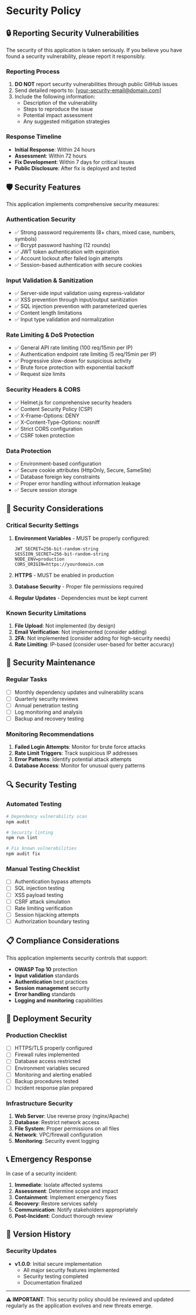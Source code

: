 # Security Policy

## 🔒 Reporting Security Vulnerabilities

The security of this application is taken seriously. If you believe you have found a security vulnerability, please report it responsibly.

### Reporting Process

1. **DO NOT** report security vulnerabilities through public GitHub issues
2. Send detailed reports to: [your-security-email@domain.com]
3. Include the following information:
   - Description of the vulnerability
   - Steps to reproduce the issue
   - Potential impact assessment
   - Any suggested mitigation strategies

### Response Timeline

- **Initial Response**: Within 24 hours
- **Assessment**: Within 72 hours
- **Fix Development**: Within 7 days for critical issues
- **Public Disclosure**: After fix is deployed and tested

## 🛡️ Security Features

This application implements comprehensive security measures:

### Authentication Security

- ✅ Strong password requirements (8+ chars, mixed case, numbers, symbols)
- ✅ Bcrypt password hashing (12 rounds)
- ✅ JWT token authentication with expiration
- ✅ Account lockout after failed login attempts
- ✅ Session-based authentication with secure cookies

### Input Validation & Sanitization

- ✅ Server-side input validation using express-validator
- ✅ XSS prevention through input/output sanitization
- ✅ SQL injection prevention with parameterized queries
- ✅ Content length limitations
- ✅ Input type validation and normalization

### Rate Limiting & DoS Protection

- ✅ General API rate limiting (100 req/15min per IP)
- ✅ Authentication endpoint rate limiting (5 req/15min per IP)
- ✅ Progressive slow-down for suspicious activity
- ✅ Brute force protection with exponential backoff
- ✅ Request size limits

### Security Headers & CORS

- ✅ Helmet.js for comprehensive security headers
- ✅ Content Security Policy (CSP)
- ✅ X-Frame-Options: DENY
- ✅ X-Content-Type-Options: nosniff
- ✅ Strict CORS configuration
- ✅ CSRF token protection

### Data Protection

- ✅ Environment-based configuration
- ✅ Secure cookie attributes (HttpOnly, Secure, SameSite)
- ✅ Database foreign key constraints
- ✅ Proper error handling without information leakage
- ✅ Secure session storage

## 🚨 Security Considerations

### Critical Security Settings

1. **Environment Variables** - MUST be properly configured:

   ```
   JWT_SECRET=256-bit-random-string
   SESSION_SECRET=256-bit-random-string
   NODE_ENV=production
   CORS_ORIGIN=https://yourdomain.com
   ```

2. **HTTPS** - MUST be enabled in production
3. **Database Security** - Proper file permissions required
4. **Regular Updates** - Dependencies must be kept current

### Known Security Limitations

1. **File Upload**: Not implemented (by design)
2. **Email Verification**: Not implemented (consider adding)
3. **2FA**: Not implemented (consider adding for high-security needs)
4. **Rate Limiting**: IP-based (consider user-based for better accuracy)

## 🔧 Security Maintenance

### Regular Tasks

- [ ] Monthly dependency updates and vulnerability scans
- [ ] Quarterly security reviews
- [ ] Annual penetration testing
- [ ] Log monitoring and analysis
- [ ] Backup and recovery testing

### Monitoring Recommendations

1. **Failed Login Attempts**: Monitor for brute force attacks
2. **Rate Limit Triggers**: Track suspicious IP addresses
3. **Error Patterns**: Identify potential attack attempts
4. **Database Access**: Monitor for unusual query patterns

## 🔍 Security Testing

### Automated Testing

```bash
# Dependency vulnerability scan
npm audit

# Security linting
npm run lint

# Fix known vulnerabilities
npm audit fix
```

### Manual Testing Checklist

- [ ] Authentication bypass attempts
- [ ] SQL injection testing
- [ ] XSS payload testing
- [ ] CSRF attack simulation
- [ ] Rate limiting verification
- [ ] Session hijacking attempts
- [ ] Authorization boundary testing

## 📋 Compliance Considerations

This application implements security controls that support:

- **OWASP Top 10** protection
- **Input validation** standards
- **Authentication** best practices
- **Session management** security
- **Error handling** standards
- **Logging and monitoring** capabilities

## 🚀 Deployment Security

### Production Checklist

- [ ] HTTPS/TLS properly configured
- [ ] Firewall rules implemented
- [ ] Database access restricted
- [ ] Environment variables secured
- [ ] Monitoring and alerting enabled
- [ ] Backup procedures tested
- [ ] Incident response plan prepared

### Infrastructure Security

1. **Web Server**: Use reverse proxy (nginx/Apache)
2. **Database**: Restrict network access
3. **File System**: Proper permissions on all files
4. **Network**: VPC/firewall configuration
5. **Monitoring**: Security event logging

## 📞 Emergency Response

In case of a security incident:

1. **Immediate**: Isolate affected systems
2. **Assessment**: Determine scope and impact
3. **Containment**: Implement emergency fixes
4. **Recovery**: Restore services safely
5. **Communication**: Notify stakeholders appropriately
6. **Post-Incident**: Conduct thorough review

## 🔄 Version History

### Security Updates

- **v1.0.0**: Initial secure implementation
  - All major security features implemented
  - Security testing completed
  - Documentation finalized

---

**⚠️ IMPORTANT**: This security policy should be reviewed and updated regularly as the application evolves and new threats emerge.
